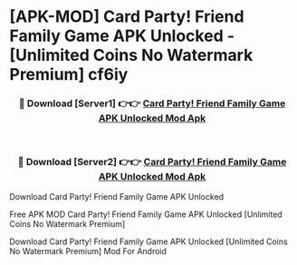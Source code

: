 # [APK-MOD] Card Party! Friend Family Game APK Unlocked - [Unlimited Coins No Watermark Premium] cf6iy



<div align="center">
<h3>🔴 Download [Server1] 👉👉 <a href="https://momento.my/?title=Card_Party!_Friend_Family_Game_APK_Unlocked">Card Party! Friend Family Game APK Unlocked Mod Apk</a></h3><br>

<h3>🔴 Download [Server2] 👉👉 <a href="https://momento.my/?title=Card_Party!_Friend_Family_Game_APK_Unlocked">Card Party! Friend Family Game APK Unlocked Mod Apk</a></h3>
</div>



Download Card Party! Friend Family Game APK Unlocked 

Free APK MOD Card Party! Friend Family Game APK Unlocked [Unlimited Coins No Watermark Premium]

Download Card Party! Friend Family Game APK Unlocked [Unlimited Coins No Watermark Premium] Mod For Android

